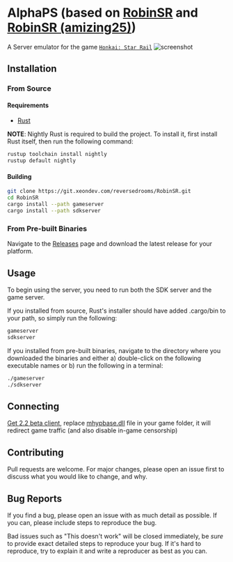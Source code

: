 # AlphaPS (based on [RobinSR](https://git.xeondev.com/reversedrooms/RobinSR/) and [RobinSR (amizing25)](https://github.com/amizing25/robinsr))

A Server emulator for the game [`Honkai: Star Rail`](https://hsr.hoyoverse.com/en-us/)
![screenshot](https://git.xeondev.com/reversedrooms/RobinSR/raw/branch/master/screenshot.png)

## Installation

### From Source

#### Requirements

- [Rust](https://www.rust-lang.org/tools/install)

**NOTE**: Nightly Rust is required to build the project. To install it, first install
Rust itself, then run the following command:

```sh
rustup toolchain install nightly
rustup default nightly
```

#### Building

```sh
git clone https://git.xeondev.com/reversedrooms/RobinSR.git
cd RobinSR
cargo install --path gameserver
cargo install --path sdkserver
```

### From Pre-built Binaries

Navigate to the [Releases](https://git.xeondev.com/reversedrooms/RobinSR/releases)
page and download the latest release for your platform.

## Usage

To begin using the server, you need to run both the SDK server and the game server.

If you installed from source, Rust's installer should have added .cargo/bin to your
path, so simply run the following:

```sh
gameserver
sdkserver
```

If you installed from pre-built binaries, navigate to the directory where you downloaded
the binaries and either a) double-click on the following executable names or b)
run the following in a terminal:

```sh
./gameserver
./sdkserver
```

## Connecting
[Get 2.2 beta client](https://bhrpg-prod.oss-accelerate.aliyuncs.com/client/beta/20240322124944_scfGE0xJXlWtoJ1r/StarRail_2.1.51.zip),
replace [mhypbase.dll](https://git.xeondev.com/reversedrooms/RobinSR/raw/branch/master/mhypbase.dll) file in your game folder, it will redirect game traffic (and also disable in-game censorship)

## Contributing

Pull requests are welcome. For major changes, please open an issue first to discuss
what you would like to change, and why.

## Bug Reports

If you find a bug, please open an issue with as much detail as possible. If you
can, please include steps to reproduce the bug.

Bad issues such as "This doesn't work" will be closed immediately, be _sure_ to
provide exact detailed steps to reproduce your bug. If it's hard to reproduce, try
to explain it and write a reproducer as best as you can.
